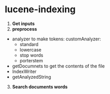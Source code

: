 # lucene-indexing
1. **Get inputs**
2. **preprocess**
- analyzer to make tokens: customAnalyzer:
  - standard
  - lowercase
  - stop words
  - porterstem
- getDocumnets to get the contents of the file
- IndexWriter
- getAnalyzedString
3. **Search documents words**
